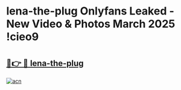# lena-the-plug Onlyfans Leaked - New Video & Photos March 2025 !cieo9

# <h2><a href="https://ek55mw.iuczelnia.edu.pl?title=lena-the-plug&ref=cieo9">🔗👉 🔴 lena-the-plug</a></h2>

[![acn](https://github.com/user-attachments/assets/0f9c940e-d8b0-45ae-aac7-cd30a18b3e1c)](https://ek55mw.iuczelnia.edu.pl?title=lena-the-plug&ref=cieo9)

